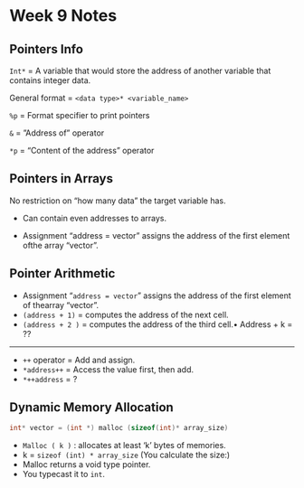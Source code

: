 # Week 9 Notes

## Pointers Info

`Int*` = A variable that would store the address of another variable that contains integer data.

General format = `<data type>* <variable_name>`

`%p` = Format specifier to print pointers

`&` = ”Address of” operator

`*p` = “Content of the address” operator

## Pointers in Arrays

No restriction on “how many data” the target variable has.

- Can contain even addresses to arrays.

- Assignment “address = vector” assigns the address of the first element ofthe array “vector”.
  
## Pointer Arithmetic

- Assignment “`address = vector`” assigns the address of the first element of thearray “vector”.
- `(address + 1)` = computes the address of the next cell.
- `(address + 2 )` = computes the address of the third cell.• Address + k = ??
---
- `++` operator = Add and assign.
- `*address++` = Access the value first, then add.
- `*++address` = ?

## Dynamic Memory Allocation

````c++
int* vector = (int *) malloc (sizeof(int)* array_size)
````

- `Malloc ( k )` : allocates at least ‘k’ bytes of memories.
- k = `sizeof (int) * array_size` (You calculate the size:)
- Malloc returns a void type pointer.
- You typecast it to `int`.
